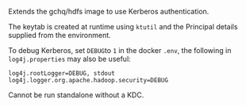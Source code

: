Extends the gchq/hdfs image to use Kerberos authentication.

The keytab is created at runtime using `ktutil` and the Principal details supplied from the environment.

To debug Kerberos, set `DEBUG`to `1` in the docker `.env`, the following in `log4j.properties` may also be useful:
```
log4j.rootLogger=DEBUG, stdout
log4j.logger.org.apache.hadoop.security=DEBUG
```
Cannot be run standalone without a KDC.
